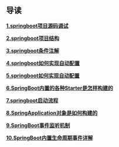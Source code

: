 ## 导读
**[1.springboot项目源码调试](java框架/springboot/1.springboot项目源码调试)**

**[2.springboot项目结构](java框架/springboot/2.springboot项目结构)**

**[3.springboot条件注解](java框架/springboot/3.springboot注解)**

**[4.springboot如何实现自动配置](java框架/springboot/4.springboot如何实现自动配置)**

**[5.springboot如何实现自动配置](java框架/springboot/5.SpringBoot的配置属性值是如何绑定的？)**

**[6.SpringBoot内置的各种Starter是怎样构建的](java框架/springboot/6.SpringBoot内置的各种Starter是怎样构建的)**

**[7.springboot启动流程](java框架/springboot/7.springboot启动流程)**

**[8.SpringApplication对象是如何构建的](java框架/springboot/8.SpringApplication对象是如何构建的)**

**[9.SpringBoot事件监听机制](java框架/springboot/9.SpringBoot事件监听机制)**

**[10.SpringBoot内置生命周期事件详解](java框架/springboot/10.SpringBoot内置生命周期事件详解)**
